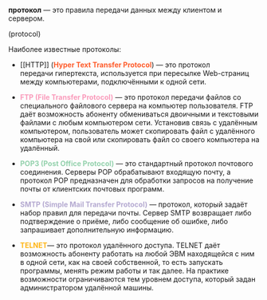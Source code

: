 **протокол** — это правила передачи данных между клиентом и сервером.

(protocol)

Наиболее известные протоколы:

-   [[HTTP]] (<span style="font-weight: bold; color: #FE5C2B;">Hyper Text Transfer Protocol</span>) — это протокол передачи гипертекста, используется при пересылке Web-страниц между компьютерами, подключёнными к одной сети.

-   <span style="font-weight: bold; color: #FA9BBB;">FTP (File Transfer Protocol)</span> — это протокол передачи файлов со специального файлового сервера на компьютер пользователя. FTP даёт возможность абоненту обмениваться двоичными и текстовыми файлами с любым компьютером сети. Установив связь с удалённым компьютером, пользователь может скопировать файл с удалённого компьютера на свой или скопировать файл со своего компьютера на удалённый.
-   <span style="font-weight: bold; color: #93D1AC;">POP3 (Post Office Protocol)</span> — это стандартный протокол почтового соединения. Серверы POP обрабатывают входящую почту, а протокол POP предназначен для обработки запросов на получение почты от клиентских почтовых программ.
-   <span style="font-weight: bold; color: #B5AAD1;">SMTP (Simple Mail Transfer Protocol)</span> — протокол, который задаёт набор правил для передачи почты. Сервер SMTP возвращает либо подтверждение о приёме, либо сообщение об ошибке, либо запрашивает дополнительную информацию.
-   <span style="font-weight: bold; color: #FFB514;">TELNET</span>— это протокол удалённого доступа. TELNET даёт возможность абоненту работать на любой ЭВМ находящейся с ним в одной сети, как на своей собственной, то есть запускать программы, менять режим работы и так далее. На практике возможности ограничиваются тем уровнем доступа, который задан администратором удалённой машины.